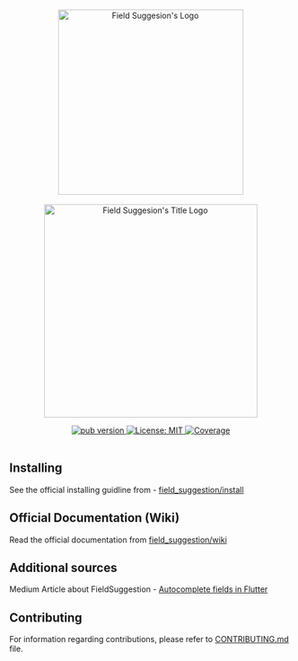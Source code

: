 <!-- 
LOGO: https://user-images.githubusercontent.com/59066341/137347177-c6800b7b-3725-4cdf-952d-e7f5bfdab0b1.png 
TITLE LOGO: https://user-images.githubusercontent.com/59066341/137347491-41ff5c29-42f6-443c-a9e3-b4128cc61518.png
-->


<p align="center">
  <br>
  <img width="330" src="https://user-images.githubusercontent.com/59066341/137347177-c6800b7b-3725-4cdf-952d-e7f5bfdab0b1.png" alt="Field Suggesion's Logo">
  <br>
  <br>
  <img width="380" src="https://user-images.githubusercontent.com/59066341/137347491-41ff5c29-42f6-443c-a9e3-b4128cc61518.png" alt="Field Suggesion's Title Logo">
  <br>
</p>

 <p align="center">
  <div align="center">
  <a href="https://pub.dev/packages/field_suggestion">
    <img src="https://img.shields.io/pub/v/field_suggestion?color=blue"
      alt="pub version" />
  </a>
  <a href="https://github.com/theiskaa/field_suggestion/blob/develop/LICENSE">
    <img src="https://img.shields.io/badge/License-MIT-red.svg"
      alt="License: MIT" />
  </a>
  <a href="https://codecov.io/gh/theiskaa/field_suggestion">
    <img src="https://codecov.io/gh/theiskaa/field_suggestion/branch/develop/graph/badge.svg"
      alt="Coverage" />
  </a>
</div><br>

## Installing
See the official installing guidline from - [field_suggestion/install](https://pub.dev/packages/field_suggestion/install)

## Official Documentation (Wiki)
Read the official documentation from [field_suggestion/wiki](https://github.com/theiskaa/field_suggestion/wiki)

## Additional sources
Medium Article about FieldSuggestion - [Autocomplete fields in Flutter](https://theiskaa.medium.com/autocomplete-fields-in-flutter-ec4eb6ec5ad7)

## Contributing
For information regarding contributions, please refer to [CONTRIBUTING.md](https://github.com/theiskaa/field_suggestion/blob/develop/CONTRIBUTING.md) file.
